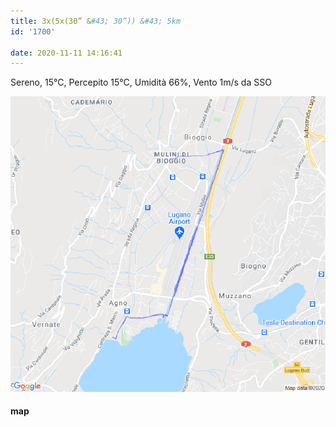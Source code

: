 ```yaml
---
title: 3x(5x(30” &#43; 30”)) &#43; 5km
id: '1700'

date: 2020-11-11 14:16:41
---
```


Sereno, 15°C, Percepito 15°C, Umidità 66%, Vento 1m/s da SSO

![image](/images/2021/08/20201111-activity-map.png)

#### map
